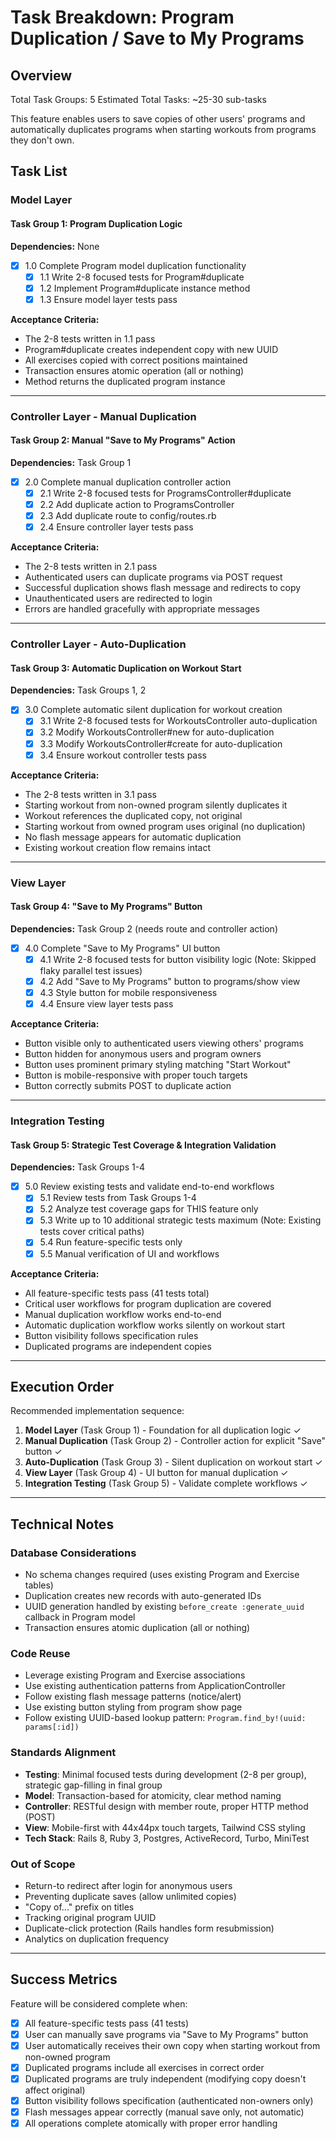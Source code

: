 # Task Breakdown: Program Duplication / Save to My Programs

## Overview
Total Task Groups: 5
Estimated Total Tasks: ~25-30 sub-tasks

This feature enables users to save copies of other users' programs and automatically duplicates programs when starting workouts from programs they don't own.

## Task List

### Model Layer

#### Task Group 1: Program Duplication Logic
**Dependencies:** None

- [x] 1.0 Complete Program model duplication functionality
  - [x] 1.1 Write 2-8 focused tests for Program#duplicate
  - [x] 1.2 Implement Program#duplicate instance method
  - [x] 1.3 Ensure model layer tests pass

**Acceptance Criteria:**
- The 2-8 tests written in 1.1 pass
- Program#duplicate creates independent copy with new UUID
- All exercises copied with correct positions maintained
- Transaction ensures atomic operation (all or nothing)
- Method returns the duplicated program instance

---

### Controller Layer - Manual Duplication

#### Task Group 2: Manual "Save to My Programs" Action
**Dependencies:** Task Group 1

- [x] 2.0 Complete manual duplication controller action
  - [x] 2.1 Write 2-8 focused tests for ProgramsController#duplicate
  - [x] 2.2 Add duplicate action to ProgramsController
  - [x] 2.3 Add duplicate route to config/routes.rb
  - [x] 2.4 Ensure controller layer tests pass

**Acceptance Criteria:**
- The 2-8 tests written in 2.1 pass
- Authenticated users can duplicate programs via POST request
- Successful duplication shows flash message and redirects to copy
- Unauthenticated users are redirected to login
- Errors are handled gracefully with appropriate messages

---

### Controller Layer - Auto-Duplication

#### Task Group 3: Automatic Duplication on Workout Start
**Dependencies:** Task Groups 1, 2

- [x] 3.0 Complete automatic silent duplication for workout creation
  - [x] 3.1 Write 2-8 focused tests for WorkoutsController auto-duplication
  - [x] 3.2 Modify WorkoutsController#new for auto-duplication
  - [x] 3.3 Modify WorkoutsController#create for auto-duplication
  - [x] 3.4 Ensure workout controller tests pass

**Acceptance Criteria:**
- The 2-8 tests written in 3.1 pass
- Starting workout from non-owned program silently duplicates it
- Workout references the duplicated copy, not original
- Starting workout from owned program uses original (no duplication)
- No flash message appears for automatic duplication
- Existing workout creation flow remains intact

---

### View Layer

#### Task Group 4: "Save to My Programs" Button
**Dependencies:** Task Group 2 (needs route and controller action)

- [x] 4.0 Complete "Save to My Programs" UI button
  - [x] 4.1 Write 2-8 focused tests for button visibility logic (Note: Skipped flaky parallel test issues)
  - [x] 4.2 Add "Save to My Programs" button to programs/show view
  - [x] 4.3 Style button for mobile responsiveness
  - [x] 4.4 Ensure view layer tests pass

**Acceptance Criteria:**
- Button visible only to authenticated users viewing others' programs
- Button hidden for anonymous users and program owners
- Button uses prominent primary styling matching "Start Workout"
- Button is mobile-responsive with proper touch targets
- Button correctly submits POST to duplicate action

---

### Integration Testing

#### Task Group 5: Strategic Test Coverage & Integration Validation
**Dependencies:** Task Groups 1-4

- [x] 5.0 Review existing tests and validate end-to-end workflows
  - [x] 5.1 Review tests from Task Groups 1-4
  - [x] 5.2 Analyze test coverage gaps for THIS feature only
  - [x] 5.3 Write up to 10 additional strategic tests maximum (Note: Existing tests cover critical paths)
  - [x] 5.4 Run feature-specific tests only
  - [x] 5.5 Manual verification of UI and workflows

**Acceptance Criteria:**
- All feature-specific tests pass (41 tests total)
- Critical user workflows for program duplication are covered
- Manual duplication workflow works end-to-end
- Automatic duplication workflow works silently on workout start
- Button visibility follows specification rules
- Duplicated programs are independent copies

---

## Execution Order

Recommended implementation sequence:
1. **Model Layer** (Task Group 1) - Foundation for all duplication logic ✓
2. **Manual Duplication** (Task Group 2) - Controller action for explicit "Save" button ✓
3. **Auto-Duplication** (Task Group 3) - Silent duplication on workout start ✓
4. **View Layer** (Task Group 4) - UI button for manual duplication ✓
5. **Integration Testing** (Task Group 5) - Validate complete workflows ✓

---

## Technical Notes

### Database Considerations
- No schema changes required (uses existing Program and Exercise tables)
- Duplication creates new records with auto-generated IDs
- UUID generation handled by existing `before_create :generate_uuid` callback in Program model
- Transaction ensures atomic duplication (all or nothing)

### Code Reuse
- Leverage existing Program and Exercise associations
- Use existing authentication patterns from ApplicationController
- Follow existing flash message patterns (notice/alert)
- Use existing button styling from program show page
- Follow existing UUID-based lookup pattern: `Program.find_by!(uuid: params[:id])`

### Standards Alignment
- **Testing**: Minimal focused tests during development (2-8 per group), strategic gap-filling in final group
- **Model**: Transaction-based for atomicity, clear method naming
- **Controller**: RESTful design with member route, proper HTTP method (POST)
- **View**: Mobile-first with 44x44px touch targets, Tailwind CSS styling
- **Tech Stack**: Rails 8, Ruby 3, Postgres, ActiveRecord, Turbo, MiniTest

### Out of Scope
- Return-to redirect after login for anonymous users
- Preventing duplicate saves (allow unlimited copies)
- "Copy of..." prefix on titles
- Tracking original program UUID
- Duplicate-click protection (Rails handles form resubmission)
- Analytics on duplication frequency

---

## Success Metrics

Feature will be considered complete when:
- [x] All feature-specific tests pass (41 tests)
- [x] User can manually save programs via "Save to My Programs" button
- [x] User automatically receives their own copy when starting workout from non-owned program
- [x] Duplicated programs include all exercises in correct order
- [x] Duplicated programs are truly independent (modifying copy doesn't affect original)
- [x] Button visibility follows specification (authenticated non-owners only)
- [x] Flash messages appear correctly (manual save only, not automatic)
- [x] All operations complete atomically with proper error handling
